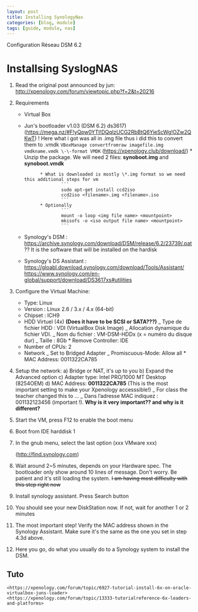 ```yaml
---
layout: post
title: Installing SynologyNas
categories: [blog, module]
tags: [guide, module, nas]
---
```


Configuration Réseau DSM 6.2

# Installsing SyslogNAS

1.  Read the original post announced by jun: <http://xpenology.com/forum/viewtopic.php?f=2&t=20216>

2.  Requirements

    - Virtual Box
    - Jun's bootloader v1.03 (DSM 6.2) ds3617)
      (https://mega.nz/#F!yQpw0YTI!DQqIzUCG2RbBtQ6YieScWg!OZw2QKwT)
      \! Here what i got was all in .img file thus i did this to convert them to .vmdk
      `VBoxManage convertfromraw imagefile.img vmdkname.vmdk \-\-format VMDK`
      (https://xpenology.club/download/) \* Unzip the package. We will need 2 files: **synoboot.img** and **synoboot.vmdk**

          		* What is downloaded is mostly \*.img format so we need this additional steps for vm
          				```
          				sudo apt-get install ccd2iso
          				ccd2iso <filename>.img <filename>.iso
          				```
          		* Optionally
          				```
          				mount -o loop <img file name> <mountpoint>
          				mkisofs -o <iso output file name> <mountpoint>
          				```


    * Synology's DSM : <https://archive.synology.com/download/DSM/release/6.2/23739/.pat> ??
    		It is the software that will be installed on the hardisk

    * Synology's DS Assistant : <https://gloabl.download.synology.com/download/Tools/Assistant/>
    		<https://www.synology.com/en-global/support/download/DS3617xs#utilities>

3. Configure the Virtual Machine:
   - Type: Linux
   - Version : Linux 2.6 / 3.x / 4.x (64-bit)
   - Chipset : ICH9
   - HDD Virtuel (4x) **(Does it have to be SCSI or SATA???)**
     _ Type de fichier HDD : VDI (VirtualBox Disk Image)
     _ Allocation dynamique du fichier VDI.
     _ Nom du fichier : VM-DSM-HDDx (x = numéro du disque dur)
     _ Taille : 8Gb \* Remove Controller: IDE
   - Number of CPUs: 2
   - Network
     _ Set to Bridged Adapter
     _ Promiscuous-Mode: Allow all \* MAC Address: 0011322CA785

4) Setup the network:
   a) Bridge or NAT, it's up to you
   b) Expand the Advanced option
   c) Adapter type: Intel PRO/1000 MT Desktop (8254OEM)
   d) MAC Address: **0011322CA785** (This is the most important setting to make your Xpenology accesssible!)
   _ For class the teacher changed this to ...
   _ Dans l’adresse MAC indiquez : 001132123456 (important !).
   **Why is it very important?? and why is it different?**

5) Start the VM, press F12 to enable the boot menu

6. Boot from IDE harddisk 1

7. In the gnub menu, select the last option (xxx VMware xxx)

   (http://find.synology.com)

8. Wait around 2~5 minutes, depends on your Hardware spec. The bootloader only show around 10 lines of message. Don't worry. Be patient and it's still loading the system.
   ~~I am having most difficulty with this step right now~~

9. Install synology assistant. Press Search button

10. You should see your new DiskStation now. If not, wait for another 1 or 2 minutes

11. The most important step! Verify the MAC address shown in the Synology Assistant. Make sure it's the same as the one you set in step 4.3d above.

12. Here you go, do what you usually do to a Synology system to install the DSM.

## Tuto

    <https://xpenology.com/forum/topic/6927-tutorial-install-6x-on-oracle-virtualbox-juns-loader>
    <https://xpenology.com/forum/topic/13333-tutorialreference-6x-loaders-and-platforms>
